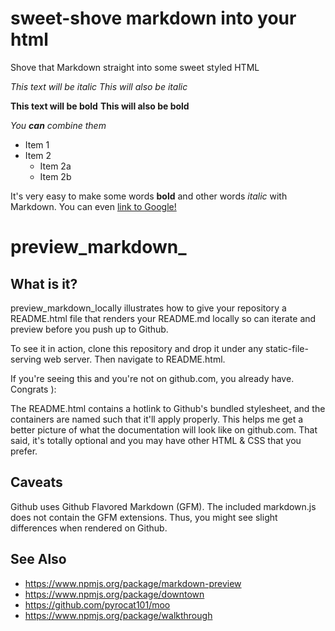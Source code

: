 sweet-shove markdown into your html
===========

Shove that Markdown straight into some sweet styled HTML


*This text will be italic*
_This will also be italic_

**This text will be bold**
__This will also be bold__

*You **can** combine them*

* Item 1
* Item 2
  * Item 2a
  * Item 2b


It's very easy to make some words **bold** and other words *italic* with Markdown. You can even [link to Google!](http://google.com)


preview_markdown_
===============

What is it?
----------
preview\_markdown\_locally illustrates how to give your repository a README.html file that renders your README.md locally so can iterate and preview before you push up to Github.

To see it in action, clone this repository and drop it under any static-file-serving web server. Then navigate to README.html.

If you're seeing this and you're not on github.com, you already have. Congrats ):

The README.html contains a hotlink to Github's bundled stylesheet, and the containers are named such that it'll apply properly. This helps me get a better picture of what the documentation will look like on github.com. That said, it's totally optional and you may have other HTML & CSS that you prefer.

Caveats
-------
Github uses Github Flavored Markdown (GFM). The included markdown.js does not contain the GFM extensions. Thus, you might see slight differences when rendered on Github.

See Also
--------
+ https://www.npmjs.org/package/markdown-preview
+ https://www.npmjs.org/package/downtown
+ https://github.com/pyrocat101/moo
+ https://www.npmjs.org/package/walkthrough
